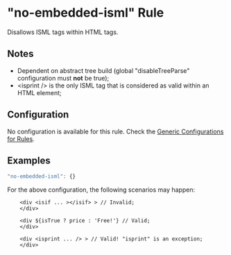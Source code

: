 # "no-embedded-isml" Rule

Disallows ISML tags within HTML tags.

## Notes
- Dependent on abstract tree build (global "disableTreeParse" configuration must **not** be true);
- &lt;isprint /> is the only ISML tag that is considered as valid within an HTML element;

## Configuration

No configuration is available for this rule. Check the [Generic Configurations for Rules][generic-config].

## Examples

```js
"no-embedded-isml": {}
```

For the above configuration, the following scenarios may happen:

```
    <div <isif ... ></isif> > // Invalid;
    </div>
```

```
    <div ${isTrue ? price : 'Free!'} // Valid;
    </div>
```

```
    <div <isprint ... /> > // Valid! "isprint" is an exception;
    </div>
```

[generic-config]: <../generic-rule-config.md>
